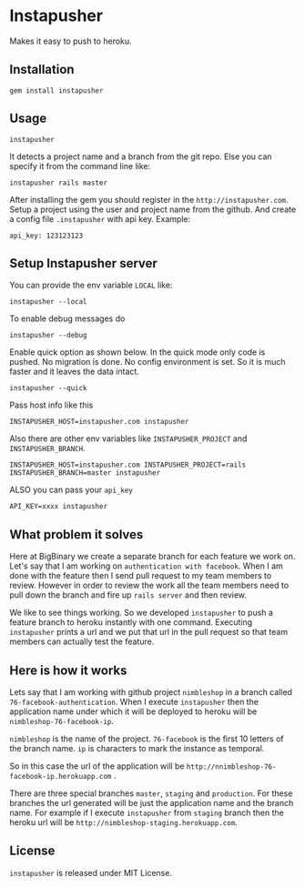 # Instapusher

Makes it easy to push to heroku.

## Installation

    gem install instapusher

## Usage

    instapusher

It detects a project name and a branch from the git repo. Else you can specify it from the command line like:

    instapusher rails master


After installing the gem you should register in the `http://instapusher.com`.
Setup a project using the user and project name from the github. And create a config file `.instapusher` with api key.
Example:

    api_key: 123123123

## Setup Instapusher server

You can provide the env variable `LOCAL` like:

    instapusher --local

To enable debug messages do

    instapusher --debug

Enable quick option as shown below. In the quick mode only code is
pushed. No migration is done. No config environment is set. So it is
much faster and it leaves the data intact.

    instapusher --quick

Pass host info like this

    INSTAPUSHER_HOST=instapusher.com instapusher

Also there are other env variables like `INSTAPUSHER_PROJECT` and `INSTAPUSHER_BRANCH`.

    INSTAPUSHER_HOST=instapusher.com INSTAPUSHER_PROJECT=rails INSTAPUSHER_BRANCH=master instapusher

ALSO you can pass your `api_key`

    API_KEY=xxxx instapusher

## What problem it solves

Here at BigBinary we create a separate branch for each feature we work
on. Let's say that I am working on `authentication with facebook`.
When I am done with the feature then I send pull request to my team
members to review. However in order to review the work all the team
members need to pull down the branch and fire up `rails server` and then
review.

We like to see things working. So we developed `instapusher` to push a
feature branch to heroku instantly with one command. Executing
`instapusher` prints a url and we put that url in the pull request so
that team members can actually test the feature.

## Here is how it works

Lets say that I am working with github project `nimbleshop` in a branch called
`76-facebook-authentication`. When I execute `instapusher` then the
application name under which it will be deployed to heroku will be
`nimbleshop-76-facebook-ip`.

`nimbleshop` is the name of the project.
`76-facebook` is the first 10 letters of the branch name.
`ip` is characters to mark the instance as temporal.

So in this case the url of the application will be
`http://nnimbleshop-76-facebook-ip.herokuapp.com` .

There are three special branches `master`, `staging` and `production`.
For these branches the url generated will be just the application name and the
branch name. For example if I execute `instapusher` from `staging`
branch then the heroku url will be
`http://nimbleshop-staging.herokuapp.com`.

## License

`instapusher` is released under MIT License.
